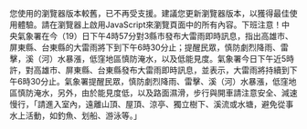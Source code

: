 您使用的瀏覽器版本較舊，已不再受支援。建議您更新瀏覽器版本，以獲得最佳使用體驗。請在瀏覽器上啟用JavaScript來瀏覽頁面中的所有內容。下班注意！中央氣象署在今（19）日下午4時57分對3縣市發布大雷雨即時訊息，指出高雄市、屏東縣、台東縣的大雷雨將下到下午6時30分止；提醒民眾，慎防劇烈降雨、雷擊，溪（河）水暴漲，低窪地區慎防淹水，以及低能見度。氣象署今日下午近5時許，對高雄市、屏東縣、台東縣發布大雷雨即時訊息，並表示，大雷雨將持續到下午6時30分止。氣象署提醒民眾，慎防劇烈降雨、雷擊、溪（河）水暴漲，低窪地區慎防淹水，另外，由於能見度低，以及路面濕滑，步行與開車請注意安全、減速慢行，「請進入室內，遠離山頂、屋頂、涼亭、獨立樹下、溪流或水塘，避免從事水上活動，如釣魚、划船、游泳等。」